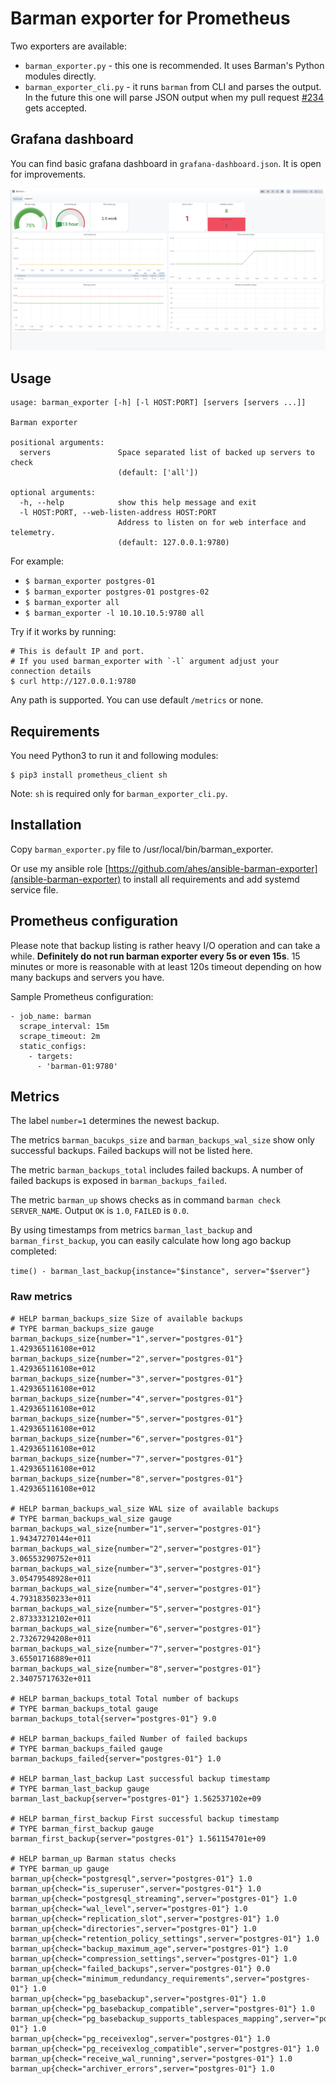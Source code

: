 # Barman exporter for Prometheus

Two exporters are available:

* `barman_exporter.py` - this one is recommended. It uses Barman's Python modules directly.
* `barman_exporter_cli.py` - it runs `barman` from CLI and parses the output. In the future this one will parse JSON output when my pull request [#234](https://github.com/2ndquadrant-it/barman/pull/234) gets accepted.

## Grafana dashboard

You can find basic grafana dashboard in `grafana-dashboard.json`. It is open for improvements.

![Grafana screenshot](grafana-screenshot.png?raw=true "Grafana screenshot")

## Usage

```
usage: barman_exporter [-h] [-l HOST:PORT] [servers [servers ...]]

Barman exporter

positional arguments:
  servers               Space separated list of backed up servers to check
                        (default: ['all'])

optional arguments:
  -h, --help            show this help message and exit
  -l HOST:PORT, --web-listen-address HOST:PORT
                        Address to listen on for web interface and telemetry.
                        (default: 127.0.0.1:9780)
```

For example:

* `$ barman_exporter postgres-01`
* `$ barman_exporter postgres-01 postgres-02`
* `$ barman_exporter all`
* `$ barman_exporter -l 10.10.10.5:9780 all`

Try if it works by running:

```
# This is default IP and port.
# If you used barman_exporter with `-l` argument adjust your connection details
$ curl http://127.0.0.1:9780
```

Any path is supported. You can use default `/metrics` or none.


## Requirements

You need Python3 to run it and following modules:

```
$ pip3 install prometheus_client sh
```

Note: `sh` is required only for `barman_exporter_cli.py`.

## Installation

Copy `barman_exporter.py` file to /usr/local/bin/barman_exporter.

Or use my ansible role [https://github.com/ahes/ansible-barman-exporter](ansible-barman-exporter) to install all requirements and add systemd service file.

## Prometheus configuration

Please note that backup listing is rather heavy I/O operation and can take a while. **Definitely do not run barman exporter every 5s or even 15s**. 15 minutes or more is reasonable with at least 120s timeout depending on how many backups and servers you have.

Sample Prometheus configuration:

```
- job_name: barman
  scrape_interval: 15m
  scrape_timeout: 2m
  static_configs:
    - targets:
      - 'barman-01:9780'
```

## Metrics

The label `number=1` determines the newest backup.

The metrics `barman_bacukps_size` and `barman_backups_wal_size` show only successful backups. Failed backups will not be listed here.

The metric `barman_backups_total` includes failed backups. A number of failed backups is exposed in `barman_backups_failed`.

The metric `barman_up` shows checks as in command `barman check SERVER_NAME`. Output `OK` is `1.0`, `FAILED` is `0.0`.

By using timestamps from metrics `barman_last_backup` and `barman_first_backup`, you can easily calculate how long ago backup completed:

```time() - barman_last_backup{instance="$instance", server="$server"}```

### Raw metrics


```
# HELP barman_backups_size Size of available backups
# TYPE barman_backups_size gauge
barman_backups_size{number="1",server="postgres-01"} 1.429365116108e+012
barman_backups_size{number="2",server="postgres-01"} 1.429365116108e+012
barman_backups_size{number="3",server="postgres-01"} 1.429365116108e+012
barman_backups_size{number="4",server="postgres-01"} 1.429365116108e+012
barman_backups_size{number="5",server="postgres-01"} 1.429365116108e+012
barman_backups_size{number="6",server="postgres-01"} 1.429365116108e+012
barman_backups_size{number="7",server="postgres-01"} 1.429365116108e+012
barman_backups_size{number="8",server="postgres-01"} 1.429365116108e+012

# HELP barman_backups_wal_size WAL size of available backups
# TYPE barman_backups_wal_size gauge
barman_backups_wal_size{number="1",server="postgres-01"} 1.94347270144e+011
barman_backups_wal_size{number="2",server="postgres-01"} 3.06553290752e+011
barman_backups_wal_size{number="3",server="postgres-01"} 3.05479548928e+011
barman_backups_wal_size{number="4",server="postgres-01"} 4.79318350233e+011
barman_backups_wal_size{number="5",server="postgres-01"} 2.87333312102e+011
barman_backups_wal_size{number="6",server="postgres-01"} 2.73267294208e+011
barman_backups_wal_size{number="7",server="postgres-01"} 3.65501716889e+011
barman_backups_wal_size{number="8",server="postgres-01"} 2.34075717632e+011

# HELP barman_backups_total Total number of backups
# TYPE barman_backups_total gauge
barman_backups_total{server="postgres-01"} 9.0

# HELP barman_backups_failed Number of failed backups
# TYPE barman_backups_failed gauge
barman_backups_failed{server="postgres-01"} 1.0

# HELP barman_last_backup Last successful backup timestamp
# TYPE barman_last_backup gauge
barman_last_backup{server="postgres-01"} 1.562537102e+09

# HELP barman_first_backup First successful backup timestamp
# TYPE barman_first_backup gauge
barman_first_backup{server="postgres-01"} 1.561154701e+09

# HELP barman_up Barman status checks
# TYPE barman_up gauge
barman_up{check="postgresql",server="postgres-01"} 1.0
barman_up{check="is_superuser",server="postgres-01"} 1.0
barman_up{check="postgresql_streaming",server="postgres-01"} 1.0
barman_up{check="wal_level",server="postgres-01"} 1.0
barman_up{check="replication_slot",server="postgres-01"} 1.0
barman_up{check="directories",server="postgres-01"} 1.0
barman_up{check="retention_policy_settings",server="postgres-01"} 1.0
barman_up{check="backup_maximum_age",server="postgres-01"} 1.0
barman_up{check="compression_settings",server="postgres-01"} 1.0
barman_up{check="failed_backups",server="postgres-01"} 0.0
barman_up{check="minimum_redundancy_requirements",server="postgres-01"} 1.0
barman_up{check="pg_basebackup",server="postgres-01"} 1.0
barman_up{check="pg_basebackup_compatible",server="postgres-01"} 1.0
barman_up{check="pg_basebackup_supports_tablespaces_mapping",server="postgres-01"} 1.0
barman_up{check="pg_receivexlog",server="postgres-01"} 1.0
barman_up{check="pg_receivexlog_compatible",server="postgres-01"} 1.0
barman_up{check="receive_wal_running",server="postgres-01"} 1.0
barman_up{check="archiver_errors",server="postgres-01"} 1.0
```

